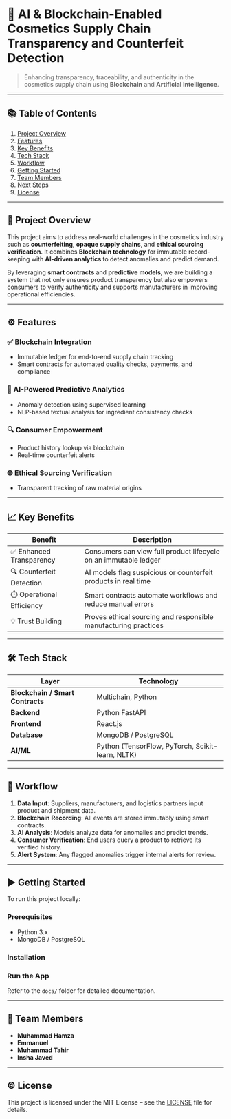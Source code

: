 # 🧴 AI & Blockchain-Enabled Cosmetics Supply Chain Transparency and Counterfeit Detection

> Enhancing transparency, traceability, and authenticity in the cosmetics supply chain using **Blockchain** and **Artificial Intelligence**.

---

## 📚 Table of Contents

1. [Project Overview](#project-overview)
2. [Features](#features)
3. [Key Benefits](#key-benefits)
4. [Tech Stack](#tech-stack)
5. [Workflow](#workflow)
6. [Getting Started](#getting-started)
7. [Team Members](#team-members)
8. [Next Steps](#next-steps)
9. [License](#license)

---

## 🧾 Project Overview

This project aims to address real-world challenges in the cosmetics industry such as **counterfeiting**, **opaque supply chains**, and **ethical sourcing verification**. It combines **Blockchain technology** for immutable record-keeping with **AI-driven analytics** to detect anomalies and predict demand.

By leveraging **smart contracts** and **predictive models**, we are building a system that not only ensures product transparency but also empowers consumers to verify authenticity and supports manufacturers in improving operational efficiencies.

---

## ⚙️ Features

### ✅ Blockchain Integration
- Immutable ledger for end-to-end supply chain tracking
- Smart contracts for automated quality checks, payments, and compliance

### 🤖 AI-Powered Predictive Analytics
- Anomaly detection using supervised learning
- NLP-based textual analysis for ingredient consistency checks

### 🔍 Consumer Empowerment
- Product history lookup via blockchain
- Real-time counterfeit alerts

### 🌐 Ethical Sourcing Verification
- Transparent tracking of raw material origins

---

## 📈 Key Benefits

| Benefit | Description |
|--------|-------------|
| ✅ Enhanced Transparency | Consumers can view full product lifecycle on an immutable ledger |
| 🔍 Counterfeit Detection | AI models flag suspicious or counterfeit products in real time |
| ⏱️ Operational Efficiency | Smart contracts automate workflows and reduce manual errors |
| 💡 Trust Building | Proves ethical sourcing and responsible manufacturing practices |

---

## 🛠️ Tech Stack

| Layer | Technology |
|-------|------------|
| **Blockchain / Smart Contracts** | Multichain, Python |
| **Backend** | Python FastAPI |
| **Frontend** | React.js |
| **Database** | MongoDB / PostgreSQL |
| **AI/ML** | Python (TensorFlow, PyTorch, Scikit-learn, NLTK) |

---

## 🔄 Workflow

1. **Data Input**: Suppliers, manufacturers, and logistics partners input product and shipment data.
2. **Blockchain Recording**: All events are stored immutably using smart contracts.
3. **AI Analysis**: Models analyze data for anomalies and predict trends.
4. **Consumer Verification**: End users query a product to retrieve its verified history.
5. **Alert System**: Any flagged anomalies trigger internal alerts for review.

---

## ▶️ Getting Started

To run this project locally:

### Prerequisites

- Python 3.x
- MongoDB / PostgreSQL

### Installation

### Run the App

Refer to the `docs/` folder for detailed documentation.

---

## 👥 Team Members

- **Muhammad Hamza**
- **Emmanuel**
- **Muhammad Tahir**
- **Insha Javed**

---

## © License

This project is licensed under the MIT License – see the [LICENSE](LICENSE) file for details.
